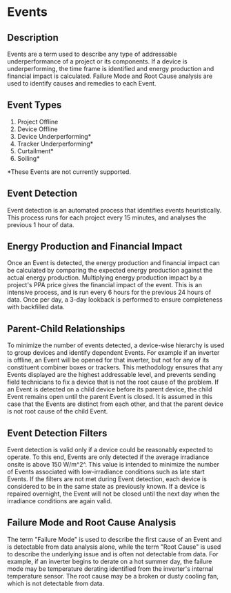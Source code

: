 # Events

## Description
Events are a term used to describe any type of addressable underperformance of a project or its components. If a device is underperforming, the time frame is identified and energy production and financial impact is calculated. Failure Mode and Root Cause analysis are used to identify causes and remedies to each Event.

## Event Types
1. Project Offline
2. Device Offline
3. Device Underperforming*
4. Tracker Underperforming*
5. Curtailment*
6. Soiling*

*These Events are not currently supported.

## Event Detection
Event detection is an automated process that identifies events heuristically. This process runs for each project every 15 minutes, and analyses the previous 1 hour of data.

## Energy Production and Financial Impact
Once an Event is detected, the energy production and financial impact can be calculated by comparing the expected energy production against the actual energy production. Multiplying energy production impact by a project's PPA price gives the financial impact of the event. This is an intensive process, and is run every 6 hours for the previous 24 hours of data. Once per day, a 3-day lookback is performed to ensure completeness with backfilled data.

## Parent-Child Relationships
To minimize the number of events detected, a device-wise hierarchy is used to group devices and identify dependent Events. For example if an inverter is offline, an Event will be opened for that inverter, but not for any of its constituent combiner boxes or trackers. This methodology ensures that any Events displayed are the highest addressable level, and prevents sending field technicians to fix a device that is not the root cause of the problem.
If an Event is detected on a child device before its parent device, the child Event remains open until the parent Event is closed. It is assumed in this case that the Events are distinct from each other, and that the parent device is not root cause of the child Event.

## Event Detection Filters
Event detection is valid only if a device could be reasonably expected to operate. To this end, Events are only detected if the average irradiance onsite is above 150 W/m^2^. This value is intended to minimize the number of Events associated with low-irradiance conditions such as late start Events. If the filters are not met during Event detection, each device is considered to be in the same state as previously known. If a device is repaired overnight, the Event will not be closed until the next day when the irradiance conditions are again valid.

## Failure Mode and Root Cause Analysis
The term "Failure Mode" is used to describe the first cause of an Event and is detectable from data analysis alone, while the term "Root Cause" is used to describe the underlying issue and is often not detectable from data.
For example, if an inverter begins to derate on a hot summer day, the failure mode may be temperature derating identified from the inverter's internal temperature sensor. The root cause may be a broken or dusty cooling fan, which is not detectable from data.